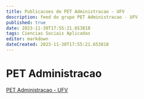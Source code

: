 ```yaml
---
title: Publicacoes de PET Administracao - UFV
description: feed do grupo PET Administracao - UFV
published: true
date: 2023-11-30T17:55:21.653818
tags: Ciencias Sociais Aplicadas
editor: markdown
dateCreated: 2023-11-30T17:55:21.653818
---
```


# PET Administracao
[PET Administracao - UFV](/grupo/157PETAdministracaoUFV.md)